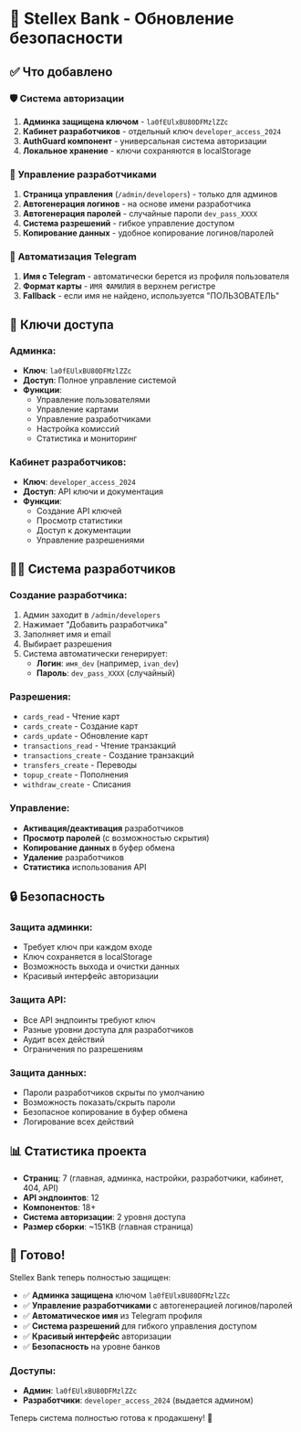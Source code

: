# 🔐 Stellex Bank - Обновление безопасности

## ✅ Что добавлено

### 🛡️ **Система авторизации**
1. **Админка защищена ключом** - `la0fEUlxBU80DFMzlZZc`
2. **Кабинет разработчиков** - отдельный ключ `developer_access_2024`
3. **AuthGuard компонент** - универсальная система авторизации
4. **Локальное хранение** - ключи сохраняются в localStorage

### 👥 **Управление разработчиками**
1. **Страница управления** (`/admin/developers`) - только для админов
2. **Автогенерация логинов** - на основе имени разработчика
3. **Автогенерация паролей** - случайные пароли `dev_pass_XXXX`
4. **Система разрешений** - гибкое управление доступом
5. **Копирование данных** - удобное копирование логинов/паролей

### 📱 **Автоматизация Telegram**
1. **Имя с Telegram** - автоматически берется из профиля пользователя
2. **Формат карты** - `ИМЯ ФАМИЛИЯ` в верхнем регистре
3. **Fallback** - если имя не найдено, используется "ПОЛЬЗОВАТЕЛЬ"

## 🔑 **Ключи доступа**

### Админка:
- **Ключ**: `la0fEUlxBU80DFMzlZZc`
- **Доступ**: Полное управление системой
- **Функции**: 
  - Управление пользователями
  - Управление картами
  - Управление разработчиками
  - Настройка комиссий
  - Статистика и мониторинг

### Кабинет разработчиков:
- **Ключ**: `developer_access_2024`
- **Доступ**: API ключи и документация
- **Функции**:
  - Создание API ключей
  - Просмотр статистики
  - Доступ к документации
  - Управление разрешениями

## 👨‍💻 **Система разработчиков**

### Создание разработчика:
1. Админ заходит в `/admin/developers`
2. Нажимает "Добавить разработчика"
3. Заполняет имя и email
4. Выбирает разрешения
5. Система автоматически генерирует:
   - **Логин**: `имя_dev` (например, `ivan_dev`)
   - **Пароль**: `dev_pass_XXXX` (случайный)

### Разрешения:
- `cards_read` - Чтение карт
- `cards_create` - Создание карт
- `cards_update` - Обновление карт
- `transactions_read` - Чтение транзакций
- `transactions_create` - Создание транзакций
- `transfers_create` - Переводы
- `topup_create` - Пополнения
- `withdraw_create` - Списания

### Управление:
- **Активация/деактивация** разработчиков
- **Просмотр паролей** (с возможностью скрытия)
- **Копирование данных** в буфер обмена
- **Удаление** разработчиков
- **Статистика** использования API

## 🔒 **Безопасность**

### Защита админки:
- Требует ключ при каждом входе
- Ключ сохраняется в localStorage
- Возможность выхода и очистки данных
- Красивый интерфейс авторизации

### Защита API:
- Все API эндпоинты требуют ключ
- Разные уровни доступа для разработчиков
- Аудит всех действий
- Ограничения по разрешениям

### Защита данных:
- Пароли разработчиков скрыты по умолчанию
- Возможность показать/скрыть пароли
- Безопасное копирование в буфер обмена
- Логирование всех действий

## 📊 **Статистика проекта**

- **Страниц**: 7 (главная, админка, настройки, разработчики, кабинет, 404, API)
- **API эндпоинтов**: 12
- **Компонентов**: 18+
- **Система авторизации**: 2 уровня доступа
- **Размер сборки**: ~151KB (главная страница)

## 🚀 **Готово!**

Stellex Bank теперь полностью защищен:

- ✅ **Админка защищена** ключом `la0fEUlxBU80DFMzlZZc`
- ✅ **Управление разработчиками** с автогенерацией логинов/паролей
- ✅ **Автоматическое имя** из Telegram профиля
- ✅ **Система разрешений** для гибкого управления доступом
- ✅ **Красивый интерфейс** авторизации
- ✅ **Безопасность** на уровне банков

### Доступы:
- **Админ**: `la0fEUlxBU80DFMzlZZc`
- **Разработчики**: `developer_access_2024` (выдается админом)

Теперь система полностью готова к продакшену! 🎉
